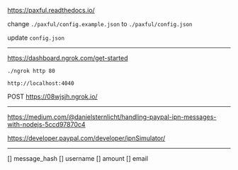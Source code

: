 https://paxful.readthedocs.io/

change `./paxful/config.example.json` to `./paxful/config.json`

update `config.json`

---

https://dashboard.ngrok.com/get-started

`./ngrok http 80`

`http://localhost:4040`

POST https://08wjsjh.ngrok.io/

---

https://medium.com/@danielsternlicht/handling-paypal-ipn-messages-with-nodejs-5ccd97870c4

https://developer.paypal.com/developer/ipnSimulator/

---

[] message_hash
[] username
[] amount
[] email
